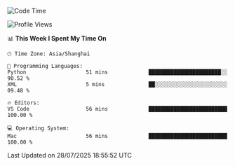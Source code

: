 <!--START_SECTION:waka-->
![Code Time](http://img.shields.io/badge/Code%20Time-558%20hrs%2027%20mins-blue)

![Profile Views](http://img.shields.io/badge/Profile%20Views-3-blue)

📊 **This Week I Spent My Time On** 

```text
🕑︎ Time Zone: Asia/Shanghai

💬 Programming Languages: 
Python                   51 mins             ███████████████████████░░   90.52 % 
XML                      5 mins              ██░░░░░░░░░░░░░░░░░░░░░░░   09.48 % 

🔥 Editors: 
VS Code                  56 mins             █████████████████████████   100.00 % 

💻 Operating System: 
Mac                      56 mins             █████████████████████████   100.00 % 
```


 Last Updated on 28/07/2025 18:55:52 UTC
<!--END_SECTION:waka-->
